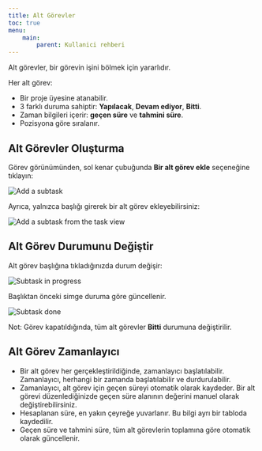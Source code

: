 ```yaml
---
title: Alt Görevler
toc: true
menu:
    main:
        parent: Kullanici rehberi
---
```


Alt görevler, bir görevin işini bölmek için yararlıdır.

Her alt görev:

- Bir proje üyesine atanabilir.
- 3 farklı duruma sahiptir: **Yapılacak**, **Devam ediyor**, **Bitti**.
- Zaman bilgileri içerir: **geçen süre** ve **tahmini süre**.
- Pozisyona göre sıralanır.

Alt Görevler Oluşturma
----------------------

Görev görünümünden, sol kenar çubuğunda **Bir alt görev ekle** seçeneğine tıklayın:

![Add a subtask](/images/v1/add-subtask.png)

Ayrıca, yalnızca başlığı girerek bir alt görev ekleyebilirsiniz:

![Add a subtask from the task view](/images/v1/add-subtask-shortcut.png)

Alt Görev Durumunu Değiştir
---------------------------

Alt görev başlığına tıkladığınızda durum değişir:

![Subtask in progress](/images/v1/subtask-status-inprogress.png)

Başlıktan önceki simge duruma göre güncellenir.

![Subtask done](/images/v1/subtask-status-done.png)

Not: Görev kapatıldığında, tüm alt görevler **Bitti** durumuna değiştirilir.

Alt Görev Zamanlayıcı
---------------------

- Bir alt görev her gerçekleştirildiğinde, zamanlayıcı başlatılabilir. Zamanlayıcı, herhangi bir zamanda başlatılabilir ve durdurulabilir.
- Zamanlayıcı, alt görev için geçen süreyi otomatik olarak kaydeder. Bir alt görevi düzenlediğinizde geçen süre alanının değerini manuel olarak değiştirebilirsiniz.
- Hesaplanan süre, en yakın çeyreğe yuvarlanır. Bu bilgi ayrı bir tabloda kaydedilir.
- Geçen süre ve tahmini süre, tüm alt görevlerin toplamına göre otomatik olarak güncellenir.

